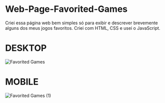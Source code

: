 # Web-Page-Favorited-Games
Criei essa página web bem simples só para exibir e descrever brevemente alguns dos meus jogos favoritos. Criei com HTML, CSS e usei o JavaScript.
# DESKTOP
![Favorited Games](https://github.com/EliaxZen/Web-Page-Favorited-Games/assets/132005740/a75280aa-cf2f-462e-9014-d90982a33a4a)

# MOBILE
![Favorited Games (1)](https://github.com/EliaxZen/Web-Page-Favorited-Games/assets/132005740/ae1e1c56-ff24-46d6-8b45-ac1313ef2e8e)
